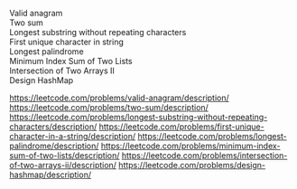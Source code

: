 Valid anagram <br>
Two sum<br>
Longest substring without repeating characters<br>
First unique character in string<br>
Longest palindrome<br>
Minimum Index Sum of Two Lists<br>
Intersection of Two Arrays II<br>
Design HashMap<br>

https://leetcode.com/problems/valid-anagram/description/
https://leetcode.com/problems/two-sum/description/
https://leetcode.com/problems/longest-substring-without-repeating-characters/description/
https://leetcode.com/problems/first-unique-character-in-a-string/description/
https://leetcode.com/problems/longest-palindrome/description/
https://leetcode.com/problems/minimum-index-sum-of-two-lists/description/
https://leetcode.com/problems/intersection-of-two-arrays-ii/description/
https://leetcode.com/problems/design-hashmap/description/